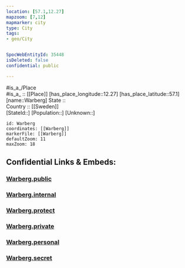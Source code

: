 ```yaml
---
location: [57.1,12.27] 
mapzoom: [7,12] 
mapmarker: city 
type: City
tags:
- geo/City


SpocWebEntityId: 35448
isDeleted: false
confidential: public

---
```

#is_a_/Place  
#is_a_ :: [[Place]] 
[has_place_longitude::12.27] 
[has_place_latitude::57.1] 
[name::Warberg] 
State ::  
Country :: [[Sweden]]  
[StateId::] 
[Population::] 
[Unknown::] 


```leaflet
id: Warberg
coordinates: [[Warberg]] 
markerFile: [[Warberg]] 
defaultZoom: 11 
maxZoom: 18
```


## Confidential Links & Embeds: 

### [Warberg.public](/_public/\Earth\Continent\Europe\Europe~North\Sweden\Provinces~Sweden\Halland\CityWarberg.public.md) 

### [Warberg.internal](/_internal/\Earth\Continent\Europe\Europe~North\Sweden\Provinces~Sweden\Halland\CityWarberg.internal.md) 

### [Warberg.protect](/_protect/\Earth\Continent\Europe\Europe~North\Sweden\Provinces~Sweden\Halland\CityWarberg.protect.md) 

### [Warberg.private](/_private/\Earth\Continent\Europe\Europe~North\Sweden\Provinces~Sweden\Halland\CityWarberg.private.md) 

### [Warberg.personal](/_personal/\Earth\Continent\Europe\Europe~North\Sweden\Provinces~Sweden\Halland\CityWarberg.personal.md) 

### [Warberg.secret](/_secret/\Earth\Continent\Europe\Europe~North\Sweden\Provinces~Sweden\Halland\CityWarberg.secret.md)

